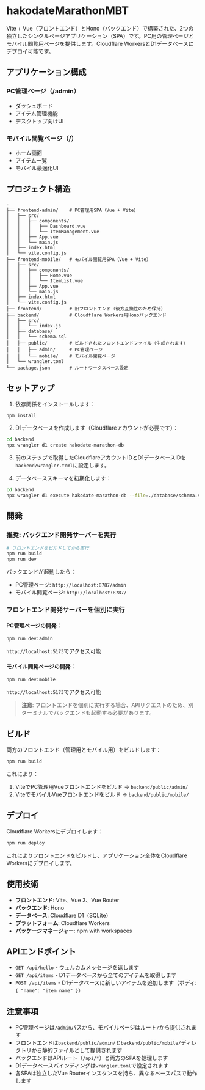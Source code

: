 # hakodateMarathonMBT

Vite + Vue（フロントエンド）とHono（バックエンド）で構築された、2つの独立したシングルページアプリケーション（SPA）です。PC用の管理ページとモバイル閲覧用ページを提供します。Cloudflare WorkersとD1データベースにデプロイ可能です。

## アプリケーション構成

### PC管理ページ（/admin）
- ダッシュボード
- アイテム管理機能
- デスクトップ向けUI

### モバイル閲覧ページ（/）
- ホーム画面
- アイテム一覧
- モバイル最適化UI

## プロジェクト構造

```
.
├── frontend-admin/    # PC管理用SPA（Vue + Vite）
│   ├── src/
│   │   ├── components/
│   │   │   ├── Dashboard.vue
│   │   │   └── ItemManagement.vue
│   │   ├── App.vue
│   │   └── main.js
│   ├── index.html
│   └── vite.config.js
├── frontend-mobile/   # モバイル閲覧用SPA（Vue + Vite）
│   ├── src/
│   │   ├── components/
│   │   │   ├── Home.vue
│   │   │   └── ItemList.vue
│   │   ├── App.vue
│   │   └── main.js
│   ├── index.html
│   └── vite.config.js
├── frontend/          # 旧フロントエンド（後方互換性のため保持）
├── backend/           # Cloudflare Workers用Honoバックエンド
│   ├── src/
│   │   └── index.js
│   ├── database/
│   │   └── schema.sql
│   ├── public/        # ビルドされたフロントエンドファイル（生成されます）
│   │   ├── admin/     # PC管理ページ
│   │   └── mobile/    # モバイル閲覧ページ
│   └── wrangler.toml
└── package.json       # ルートワークスペース設定
```

## セットアップ

1. 依存関係をインストールします：
```bash
npm install
```

2. D1データベースを作成します（Cloudflareアカウントが必要です）：
```bash
cd backend
npx wrangler d1 create hakodate-marathon-db
```

3. 前のステップで取得したCloudflareアカウントIDとD1データベースIDを`backend/wrangler.toml`に設定します。

4. データベーススキーマを初期化します：
```bash
cd backend
npx wrangler d1 execute hakodate-marathon-db --file=./database/schema.sql
```

## 開発

### 推奨: バックエンド開発サーバーを実行
```bash
# フロントエンドをビルドしてから実行
npm run build
npm run dev
```

バックエンドが起動したら：
- PC管理ページ: `http://localhost:8787/admin`
- モバイル閲覧ページ: `http://localhost:8787/`

### フロントエンド開発サーバーを個別に実行

#### PC管理ページの開発：
```bash
npm run dev:admin
```
`http://localhost:5173`でアクセス可能

#### モバイル閲覧ページの開発：
```bash
npm run dev:mobile
```
`http://localhost:5173`でアクセス可能

> **注意**: フロントエンドを個別に実行する場合、APIリクエストのため、別ターミナルでバックエンドも起動する必要があります。

## ビルド

両方のフロントエンド（管理用とモバイル用）をビルドします：
```bash
npm run build
```

これにより：
1. ViteでPC管理用Vueフロントエンドをビルド → `backend/public/admin/`
2. ViteでモバイルVueフロントエンドをビルド → `backend/public/mobile/`

## デプロイ

Cloudflare Workersにデプロイします：
```bash
npm run deploy
```

これによりフロントエンドをビルドし、アプリケーション全体をCloudflare Workersにデプロイします。

## 使用技術

- **フロントエンド**: Vite、Vue 3、Vue Router
- **バックエンド**: Hono
- **データベース**: Cloudflare D1（SQLite）
- **プラットフォーム**: Cloudflare Workers
- **パッケージマネージャー**: npm with workspaces

## APIエンドポイント

- `GET /api/hello` - ウェルカムメッセージを返します
- `GET /api/items` - D1データベースから全てのアイテムを取得します
- `POST /api/items` - D1データベースに新しいアイテムを追加します（ボディ: `{ "name": "item name" }`）

## 注意事項

- PC管理ページは`/admin`パスから、モバイルページはルート`/`から提供されます
- フロントエンドは`backend/public/admin/`と`backend/public/mobile/`ディレクトリから静的ファイルとして提供されます
- バックエンドはAPIルート（`/api/*`）と両方のSPAを処理します
- D1データベースバインディングは`wrangler.toml`で設定されます
- 各SPAは独立したVue Routerインスタンスを持ち、異なるベースパスで動作します